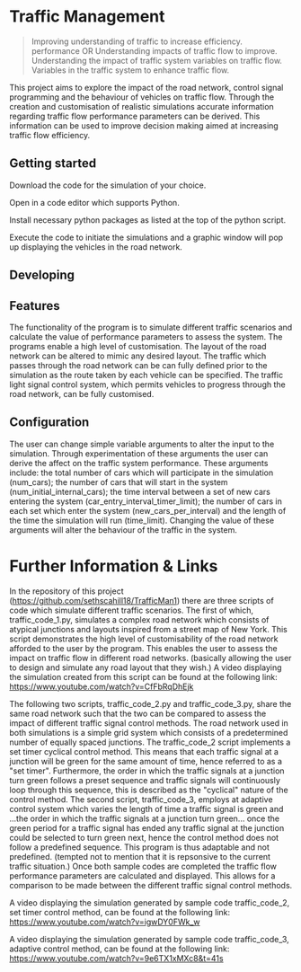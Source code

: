 # Traffic Management
> Improving understanding of traffic to increase efficiency. performance OR Understanding impacts of traffic flow to improve.
> Understanding the impact of traffic system variables on traffic flow. Variables in the traffic system to enhance traffic flow.

This project aims to explore the impact of the road network, control signal programming and the behaviour of vehicles on traffic flow.  Through the creation and customisation of realistic simulations accurate information regarding traffic flow performance parameters can be derived. This information can be used to improve decision making aimed at increasing traffic flow efficiency.

## Getting started

Download the code for the simulation of your choice. 

Open in a code editor which supports Python.

Install necessary python packages as listed at the top of the python script.

Execute the code to initiate the simulations and a graphic window will pop up displaying the vehicles in the road network.

## Developing

## Features

The functionality of the program is to simulate different traffic scenarios and calculate the value of performance parameters to assess the system. The programs enable a high level of customisation. The layout of the road network can be altered to mimic any desired layout. The traffic which passes through the road network can be can fully defined prior to the simulation as the route taken by each vehicle can be specified. The traffic light signal control system, which permits vehicles to progress through the road network, can be fully customised.

## Configuration
The user can change simple variable arguments to alter the input to the simulation. Through experimentation of these arguments the user can derive the affect on the traffic system performance. These arguments include: the total number of cars which will participate in the simulation (num_cars); the number of cars that will start in the system (num_initial_internal_cars); the time interval between a set of new cars entering the system (car_entry_interval_timer_limit); the number of cars in each set which enter the system (new_cars_per_interval) and the length of the time the simulation will run (time_limit). Changing the value of these arguments will alter the behaviour of the traffic in the system. 

# Further Information & Links

In the repository of this project (https://github.com/sethscahill18/TrafficMan1) there are three scripts of code which simulate different traffic scenarios. The first of which, traffic_code_1.py, simulates a complex road network which consists of atypical junctions and layouts inspired from a street map of New York. This script demonstrates the high level of customisability of the road network afforded to the user by the program. This enables the user to assess the impact on traffic flow in different road networks. (basically allowing the user to design and simulate any road layout that they wish.)
A video displaying the simulation created from this script can be found at the following link: https://www.youtube.com/watch?v=CfFbRqDhEjk

The following two scripts, traffic_code_2.py and traffic_code_3.py, share the same road network such that the two can be compared to assess the impact of different traffic signal control methods. The road network used in both simulations is a simple grid system which consists of a predetermined number of equally spaced junctions. The traffic_code_2 script implements a set timer cyclical control method. This means that each traffic signal at a junction will be green for the same amount of time, hence referred to as a "set timer". Furthermore, the order in which the traffic signals at a junction turn green follows a preset sequence and traffic signals will continuously loop through this sequence, this is described as the "cyclical" nature of the control method. The second script, traffic_code_3, employs at adaptive control system which varies the length of time a traffic signal is green and ...the order in which the traffic signals at a junction turn green... once the green period for a traffic signal has ended any traffic signal at the junction could be selected to turn green next, hence the control method does not follow a predefined sequence. This program is thus adaptable and not predefined. (tempted not to mention that it is repsonsive to the current traffic situation.) Once both sample codes are completed the traffic flow performance parameters are calculated and displayed. This allows for a comparison to be made between the different traffic signal control methods.

A video displaying the simulation generated by sample code traffic_code_2, set timer control method, can be found at the following link: https://www.youtube.com/watch?v=igwDY0FWk_w

A video displaying the simulation generated by sample code traffic_code_3, adaptive control method, can be found at the following link: https://www.youtube.com/watch?v=9e6TX1xMXc8&t=41s

